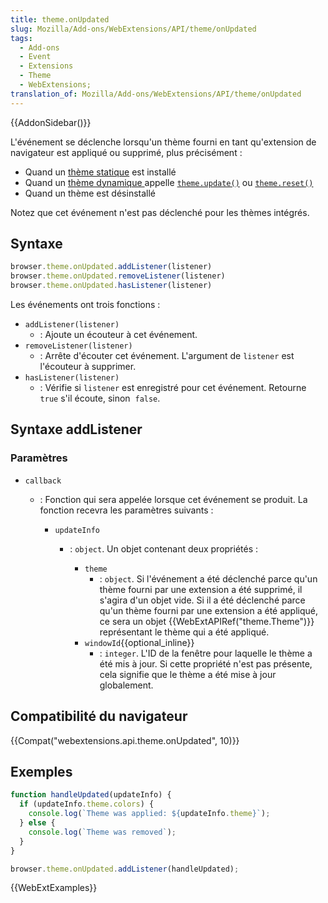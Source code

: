 ```yaml
---
title: theme.onUpdated
slug: Mozilla/Add-ons/WebExtensions/API/theme/onUpdated
tags:
  - Add-ons
  - Event
  - Extensions
  - Theme
  - WebExtensions;
translation_of: Mozilla/Add-ons/WebExtensions/API/theme/onUpdated
---
```

{{AddonSidebar()}}

L'événement se déclenche lorsqu'un thème fourni en tant qu'extension de navigateur est appliqué ou supprimé, plus précisément :

- Quand un [thème statique](/fr/Add-ons/Themes/Theme_concepts#Static_themes) est installé
- Quand un [thème dynamique ](/fr/Add-ons/WebExtensions/API/theme)appelle [`theme.update()`](/fr/Add-ons/WebExtensions/API/theme/update) ou [`theme.reset()`](/fr/Add-ons/WebExtensions/API/theme/update)
- Quand un thème est désinstallé

Notez que cet événement n'est pas déclenché pour les thèmes intégrés.

## Syntaxe

```js
browser.theme.onUpdated.addListener(listener)
browser.theme.onUpdated.removeListener(listener)
browser.theme.onUpdated.hasListener(listener)
```

Les événements ont trois fonctions :

- `addListener(listener)`
  - : Ajoute un écouteur à cet événement.
- `removeListener(listener)`
  - : Arrête d'écouter cet événement. L'argument de `listener` est l'écouteur à supprimer.
- `hasListener(listener)`
  - : Vérifie si `listener` est enregistré pour cet événement. Retourne `true` s'il écoute, sinon  `false`.

## Syntaxe addListener

### Paramètres

- `callback`

  - : Fonction qui sera appelée lorsque cet événement se produit. La fonction recevra les paramètres suivants :

    - `updateInfo`

      - : `object`. Un objet contenant deux propriétés :

        - `theme`
          - : `object`. Si l'événement a été déclenché parce qu'un thème fourni par une extension a été supprimé, il s'agira d'un objet vide. Si il a été déclenché parce qu'un thème fourni par une extension a été appliqué, ce sera un objet {{WebExtAPIRef("theme.Theme")}} représentant le thème qui a été appliqué.
        - `windowId`{{optional_inline}}
          - : `integer`. L'ID de la fenêtre pour laquelle le thème a été mis à jour. Si cette propriété n'est pas présente, cela signifie que le thème a été mise à jour globalement.

## Compatibilité du navigateur

{{Compat("webextensions.api.theme.onUpdated", 10)}}

## Exemples

```js
function handleUpdated(updateInfo) {
  if (updateInfo.theme.colors) {
    console.log(`Theme was applied: ${updateInfo.theme}`);
  } else {
    console.log(`Theme was removed`);
  }
}

browser.theme.onUpdated.addListener(handleUpdated);
```

{{WebExtExamples}}
